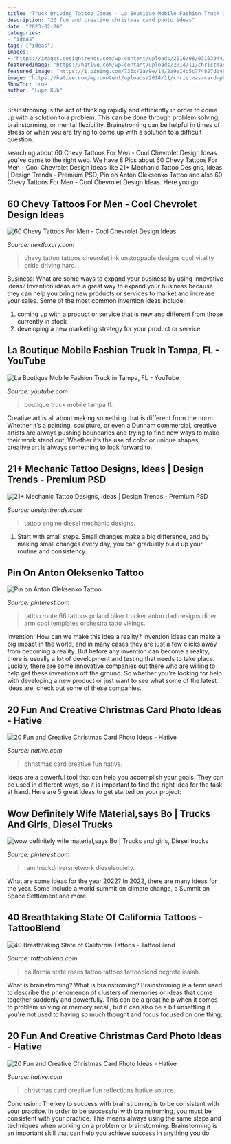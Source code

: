 ```yaml
---
title: "Truck Driving Tattoo Ideas - La Boutique Mobile Fashion Truck In Tampa, Fl"
description: "20 fun and creative christmas card photo ideas"
date: "2023-02-26"
categories:
- "ideas"
tags: ["ideas"]
images:
- "https://images.designtrends.com/wp-content/uploads/2016/08/03153944/Diesel-Engine-Tattoo-Design.jpg"
featuredImage: "https://hative.com/wp-content/uploads/2014/11/christmas-card-photo-ideas/2-christmas-card-photo-ideas.jpg"
featured_image: "https://i.pinimg.com/736x/2a/9e/14/2a9e14d5c774827dd485ccf0f45d1adb.jpg"
image: "https://hative.com/wp-content/uploads/2014/11/christmas-card-photo-ideas/2-christmas-card-photo-ideas.jpg"
ShowToc: true
author: "Lupe Kub"
---
```



Brainstroming is the act of thinking rapidly and efficiently in order to come up with a solution to a problem. This can be done through problem solving, brainstorming, or mental flexibility. Brainstroming can be helpful in times of stress or when you are trying to come up with a solution to a difficult question.

	

		
searching about 60 Chevy Tattoos For Men - Cool Chevrolet Design Ideas you've came to the right web. We have 8 Pics about 60 Chevy Tattoos For Men - Cool Chevrolet Design Ideas like 21+ Mechanic Tattoo Designs, Ideas | Design Trends - Premium PSD, Pin on Anton Oleksenko Tattoo and also 60 Chevy Tattoos For Men - Cool Chevrolet Design Ideas. Here you go:
		
    
## 60 Chevy Tattoos For Men - Cool Chevrolet Design Ideas

<img loading=lazy src="http://nextluxury.com/wp-content/uploads/gentleman-with-red-ink-chevy-logo-forearm-tattoo.jpg" onerror="this.onerror=null;this.src='https://tse3.mm.bing.net/th?id=OIP.A1VVP8VlhsJQdSuw39ueLQHaHa&amp;pid=15.1';" alt="60 Chevy Tattoos For Men - Cool Chevrolet Design Ideas">

_Source: nextluxury.com_

>chevy tattoo tattoos chevrolet ink unstoppable designs cool vitality pride driving hard. 

	

Business: What are some ways to expand your business by using innovative ideas?
Invention ideas are a great way to expand your business because they can help you bring new products or services to market and increase your sales. Some of the most common invention ideas include:
1. coming up with a product or service that is new and different from those currently in stock
2. developing a new marketing strategy for your product or service

    
## La Boutique Mobile Fashion Truck In Tampa, FL - YouTube

<img loading=lazy src="http://i.ytimg.com/vi/vbd3qLrIj2I/maxresdefault.jpg" onerror="this.onerror=null;this.src='https://tse1.mm.bing.net/th?id=OIP.M6nF9zWAmTx82qMLH1HhVwHaEK&amp;pid=15.1';" alt="La Boutique Mobile Fashion Truck in Tampa, FL - YouTube">

_Source: youtube.com_

>boutique truck mobile tampa fl. 

	

Creative art is all about making something that is different from the norm. Whether it’s a painting, sculpture, or even a Dunham commercial, creative artists are always pushing boundaries and trying to find new ways to make their work stand out. Whether it’s the use of color or unique shapes, creative art is always something to look forward to.

    
## 21+ Mechanic Tattoo Designs, Ideas | Design Trends - Premium PSD

<img loading=lazy src="https://images.designtrends.com/wp-content/uploads/2016/08/03153944/Diesel-Engine-Tattoo-Design.jpg" onerror="this.onerror=null;this.src='https://tse1.mm.bing.net/th?id=OIP.DqxeJ4i_qo49ELMb87lEnAHaJQ&amp;pid=15.1';" alt="21+ Mechanic Tattoo Designs, Ideas | Design Trends - Premium PSD">

_Source: designtrends.com_

>tattoo engine diesel mechanic designs. 

	

1. Start with small steps. Small changes make a big difference, and by making small changes every day, you can gradually build up your routine and consistency.

    
## Pin On Anton Oleksenko Tattoo

<img loading=lazy src="https://i.pinimg.com/736x/40/be/21/40be21cb0ff77dad27b513de5c5625d6--poland-tattoo-awesome-tattoos.jpg" onerror="this.onerror=null;this.src='https://tse1.mm.bing.net/th?id=OIP.o3qNES6J2P-SCT7GXOtEWgHaLD&amp;pid=15.1';" alt="Pin on Anton Oleksenko Tattoo">

_Source: pinterest.com_

>tattoo route 66 tattoos poland biker trucker anton dad designs diner arm cool templates orchestra tatto vikings. 

	

Invention: How can we make this idea a reality?
Invention ideas can make a big impact in the world, and in many cases they are just a few clicks away from becoming a reality. 
But before any invention can become a reality, there is usually a lot of development and testing that needs to take place. 
Luckily, there are some innovative companies out there who are willing to help get these inventions off the ground. 
 So whether you're looking for help with developing a new product or just want to see what some of the latest ideas are, check out some of these companies.

    
## 20 Fun And Creative Christmas Card Photo Ideas - Hative

<img loading=lazy src="https://hative.com/wp-content/uploads/2014/11/christmas-card-photo-ideas/christmas-card-photo-ideas.jpg" onerror="this.onerror=null;this.src='https://tse2.mm.bing.net/th?id=OIP.hGX9BE_3AvEad00keAk6iwHaQq&amp;pid=15.1';" alt="20 Fun and Creative Christmas Card Photo Ideas - Hative">

_Source: hative.com_

>christmas card creative fun hative. 

	

Ideas are a powerful tool that can help you accomplish your goals. They can be used in different ways, so it is important to find the right idea for the task at hand. Here are 5 great ideas to get started on your project: 

    
## Wow Definitely Wife Material,says Bo | Trucks And Girls, Diesel Trucks

<img loading=lazy src="https://i.pinimg.com/736x/2a/9e/14/2a9e14d5c774827dd485ccf0f45d1adb.jpg" onerror="this.onerror=null;this.src='https://tse2.mm.bing.net/th?id=OIP.OWyrfPS6PNih52pZ9oCoGQHaFx&amp;pid=15.1';" alt="wow definitely wife material,says Bo | Trucks and girls, Diesel trucks">

_Source: pinterest.com_

>ram truckdriversnetwork dieselsociety. 

	

What are some ideas for the year 2022?
In 2022, there are many ideas for the year. Some include a world summit on climate change, a Summit on Space Settlement and more.

    
## 40 Breathtaking State Of California Tattoos - TattooBlend

<img loading=lazy src="https://tattooblend.com/wp-content/uploads/2015/11/california-tattoo-design.jpg" onerror="this.onerror=null;this.src='https://tse2.mm.bing.net/th?id=OIP.T8_1XtWlC5b3PRaFGdjF7wHaHW&amp;pid=15.1';" alt="40 Breathtaking State of California Tattoos - TattooBlend">

_Source: tattooblend.com_

>california state roses tattoo tattoos tattooblend negrete isaiah. 

	

What is brainstroming?
What is brainstroming? Brainstroming is a term used to describe the phenomenon of clusters of memories or ideas that come together suddenly and powerfully. This can be a great help when it comes to problem solving or memory recall, but it can also be a bit unsettling if you're not used to having so much thought and focus focused on one thing.

    
## 20 Fun And Creative Christmas Card Photo Ideas - Hative

<img loading=lazy src="https://hative.com/wp-content/uploads/2014/11/christmas-card-photo-ideas/2-christmas-card-photo-ideas.jpg" onerror="this.onerror=null;this.src='https://tse3.mm.bing.net/th?id=OIP.lk-JE-fr_N0mowTSW0LRmgHaLc&amp;pid=15.1';" alt="20 Fun and Creative Christmas Card Photo Ideas - Hative">

_Source: hative.com_

>christmas card creative fun reflections hative source. 

	

Conclusion: The key to success with brainstroming is to be consistent with your practice.
In order to be successful with brainstroming, you must be consistent with your practice. This means always using the same steps and techniques when working on a problem or brainstorming. Brainstorming is an important skill that can help you achieve success in anything you do.


